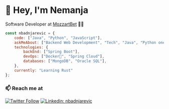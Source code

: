 # 👋 Hey, I'm Nemanja
Software Developer at [MozzartBet](https://mozzartbet.com) 🧑‍💻

```javascript
const nbadnjarevic = {
    code: ["Java", "Python", "JavaScript"],
    askMeAbout: ["Backend Web Development", "Tech", "Java", "Python one-liners 🍝"],
    technologies: {
        backEnd: ["Spring Boot"],
        devOps: ["Docker🐳", "Spring Cloud"],
        databases: ["MongoDB", "Oracle SQL"],
    },
    currently: "Learning Rust"
};
```

### 📫 Reach me at 
[![Twitter Follow](https://user-images.githubusercontent.com/6236009/200082759-1545c91f-ba05-4039-adaf-5e12d89b7832.svg)](https://twitter.com/intent/follow?screen_name=necabadnjar)
[![Linkedin: nbadnjarevic](https://user-images.githubusercontent.com/6236009/200082761-6d7788dd-56f9-45a1-8129-8beb7ec00028.svg)](https://www.linkedin.com/in/nbadnjarevic/)

